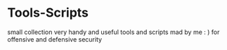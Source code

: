 # Tools-Scripts
small collection very handy and useful tools and scripts mad by me : ) for offensive and defensive security  
